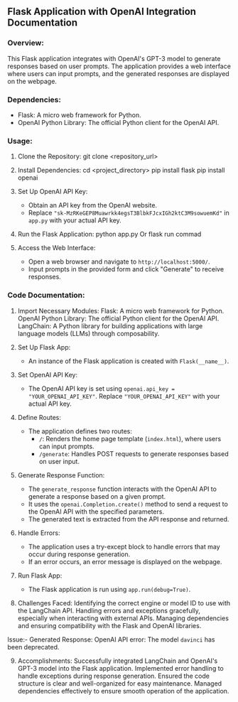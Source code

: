 ## Flask Application with OpenAI Integration Documentation

### Overview:
This Flask application integrates with OpenAI's GPT-3 model to generate responses based on user prompts. The application provides a web interface where users can input prompts, and the generated responses are displayed on the webpage.

### Dependencies:
- Flask: A micro web framework for Python.
- OpenAI Python Library: The official Python client for the OpenAI API.

### Usage:
1. Clone the Repository:
   git clone <repository_url>

2. Install Dependencies:
   cd <project_directory>
   pip install flask
   pip install openai

4. Set Up OpenAI API Key:
   - Obtain an API key from the OpenAI website.
   - Replace `"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"` in `app.py` with your actual API key.

5. Run the Flask Application:
   python app.py Or flask run commad

6. Access the Web Interface:
   - Open a web browser and navigate to `http://localhost:5000/`.
   - Input prompts in the provided form and click "Generate" to receive responses.

### Code Documentation:

1. Import Necessary Modules:
   Flask: A micro web framework for Python.
   OpenAI Python Library: The official Python client for the OpenAI API.
   LangChain: A Python library for building applications with large language models (LLMs) through composability.

2. Set Up Flask App:
   - An instance of the Flask application is created with `Flask(__name__)`.

3. Set OpenAI API Key:
   - The OpenAI API key is set using `openai.api_key = "YOUR_OPENAI_API_KEY"`. Replace `"YOUR_OPENAI_API_KEY"` with your actual API key.

4. Define Routes:
   - The application defines two routes:
     - `/`: Renders the home page template (`index.html`), where users can input prompts.
     - `/generate`: Handles POST requests to generate responses based on user input.

5. Generate Response Function:
   - The `generate_response` function interacts with the OpenAI API to generate a response based on a given prompt.
   - It uses the `openai.Completion.create()` method to send a request to the OpenAI API with the specified parameters.
   - The generated text is extracted from the API response and returned.

6. Handle Errors:
   - The application uses a try-except block to handle errors that may occur during response generation.
   - If an error occurs, an error message is displayed on the webpage.

7. Run Flask App:
   - The Flask application is run using `app.run(debug=True)`.
  
8. Challenges Faced:
   Identifying the correct engine or model ID to use with the LangChain API.
   Handling errors and exceptions gracefully, especially when interacting with external APIs.
   Managing dependencies and ensuring compatibility with the Flask and OpenAI libraries.

Issue:- Generated Response: OpenAI API error: The model `davinci` has been deprecated.

9. Accomplishments:
   Successfully integrated LangChain and OpenAI's GPT-3 model into the Flask application.
   Implemented error handling to handle exceptions during response generation.
   Ensured the code structure is clear and well-organized for easy maintenance.
   Managed dependencies effectively to ensure smooth operation of the application.
